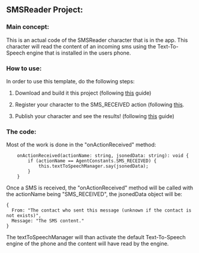 ## SMSReader Project:

### Main concept:
This is an actual code of the SMSReader character that is in the app.
This character will read the content of an incoming sms using the Text-To-Speech engine that is installed in the users phone.

### How to use:
In order to use this template, do the following steps:

1. Download and build it this project (following [this](https://github.com/hay12396/ImAliveGuide/wiki/How-to:-Build-and-upload-a-character-code) guide)

2. Register your character to the SMS_RECEIVED action (following [this](http://HowToRegisterToActionsGuide.com).

3. Publish your character and see the results! (following [this](https://github.com/hay12396/ImAliveGuide/wiki/How-to:-Publish-your-character) guide)

### The code:
Most of the work is done in the "onActionReceived" method:
```
    onActionReceived(actionName: string, jsonedData: string): void {
        if (actionName == AgentConstants.SMS_RECEIVED) {
            this.textToSpeechManager.say(jsonedData);
        }
    }
```
Once a SMS is received, the "onActionReceived" method will be called with the actionName being "SMS_RECEIVED", 
the jsonedData object will be:
```
{
  From: "The contact who sent this message (unknown if the contact is not exists)",
  Message: "The SMS content."
}
```
The textToSpeechManager will than activate the default Text-To-Speech engine of the phone and the content will have read by the engine.

